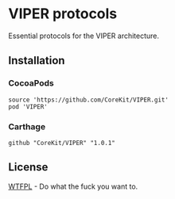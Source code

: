 # VIPER protocols

Essential protocols for the VIPER architecture.



## Installation



### CocoaPods

```
source 'https://github.com/CoreKit/VIPER.git'
pod 'VIPER'
```



### Carthage

```
github "CoreKit/VIPER" "1.0.1"
```



## License

[WTFPL](LICENSE) - Do what the fuck you want to.
